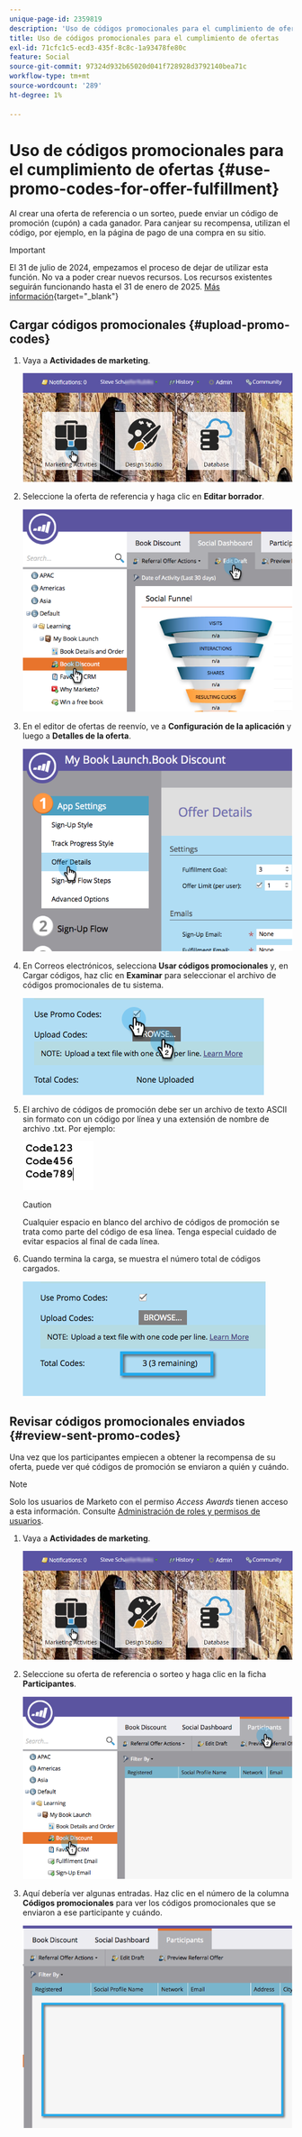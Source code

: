 ```yaml
---
unique-page-id: 2359819
description: 'Uso de códigos promocionales para el cumplimiento de ofertas: documentos de Marketo, documentación del producto'
title: Uso de códigos promocionales para el cumplimiento de ofertas
exl-id: 71cfc1c5-ecd3-435f-8c8c-1a93478fe80c
feature: Social
source-git-commit: 97324d932b65020d041f728928d3792140bea71c
workflow-type: tm+mt
source-wordcount: '289'
ht-degree: 1%

---
```


# Uso de códigos promocionales para el cumplimiento de ofertas {#use-promo-codes-for-offer-fulfillment}

Al crear una oferta de referencia o un sorteo, puede enviar un código de promoción (cupón) a cada ganador. Para canjear su recompensa, utilizan el código, por ejemplo, en la página de pago de una compra en su sitio.

>[!IMPORTANT]
>
>El 31 de julio de 2024, empezamos el proceso de dejar de utilizar esta función. No va a poder crear nuevos recursos. Los recursos existentes seguirán funcionando hasta el 31 de enero de 2025. [Más información](https://nation.marketo.com/t5/employee-blogs/marketo-engage-social-features-deprecation/ba-p/351977){target="_blank"}

## Cargar códigos promocionales {#upload-promo-codes}

1. Vaya a **Actividades de marketing**.

   ![](assets/login-marketing-activities-2.png)

1. Seleccione la oferta de referencia y haga clic en **Editar borrador**.

   ![](assets/image2015-4-22-11-3a16-3a45.png)

1. En el editor de ofertas de reenvío, ve a **Configuración de la aplicación** y luego a **Detalles de la oferta**.

   ![](assets/image2015-4-22-11-3a23-3a39.png)

1. En Correos electrónicos, selecciona **Usar códigos promocionales** y, en Cargar códigos, haz clic en **Examinar** para seleccionar el archivo de códigos promocionales de tu sistema.

   ![](assets/image2015-4-22-12-3a52-3a43.png)

1. El archivo de códigos de promoción debe ser un archivo de texto ASCII sin formato con un código por línea y una extensión de nombre de archivo .txt. Por ejemplo:

   ![](assets/image2015-4-22-13-3a2-3a23.png)

   >[!CAUTION]
   >
   >Cualquier espacio en blanco del archivo de códigos de promoción se trata como parte del código de esa línea. Tenga especial cuidado de evitar espacios al final de cada línea.

1. Cuando termina la carga, se muestra el número total de códigos cargados.

   ![](assets/image2015-4-22-13-3a8-3a31.png)

## Revisar códigos promocionales enviados {#review-sent-promo-codes}

Una vez que los participantes empiecen a obtener la recompensa de su oferta, puede ver qué códigos de promoción se enviaron a quién y cuándo.

>[!NOTE]
>
>Solo los usuarios de Marketo con el permiso _Access Awards_ tienen acceso a esta información. Consulte [Administración de roles y permisos de usuarios](/help/marketo/product-docs/administration/users-and-roles/managing-user-roles-and-permissions.md).

1. Vaya a **Actividades de marketing**.

   ![](assets/login-marketing-activities-2.png)

1. Seleccione su oferta de referencia o sorteo y haga clic en la ficha **Participantes**.

   ![](assets/image2015-4-22-11-3a36-3a22.png)

1. Aquí debería ver algunas entradas. Haz clic en el número de la columna **Códigos promocionales** para ver los códigos promocionales que se enviaron a ese participante y cuándo.

   ![](assets/image2015-4-22-11-3a36-3a43.png)
